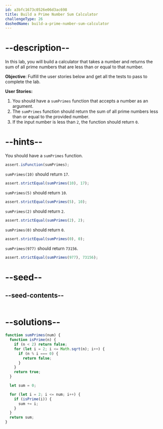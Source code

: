 ```yaml
---
id: a3bfc1673c0526e06d3ac698
title: Build a Prime Number Sum Calculator
challengeType: 26
dashedName: build-a-prime-number-sum-calculator
---
```


# --description--

In this lab, you will build a calculator that takes a number and returns the sum of all prime numbers that are less than or equal to that number.

**Objective**: Fulfill the user stories below and get all the tests to pass to complete the lab.

**User Stories:**

1. You should have a `sumPrimes` function that accepts a number as an argument.
1. The `sumPrimes` function should return the sum of all prime numbers less than or equal to the provided number.
1. If the input number is less than `2`, the function should return `0`.

# --hints--

You should have a `sumPrimes` function.

```js
assert.isFunction(sumPrimes);
```

`sumPrimes(10)` should return `17`.

```js
assert.strictEqual(sumPrimes(10), 17);
```

`sumPrimes(5)` should return `10`.

```js
assert.strictEqual(sumPrimes(5), 10);
```

`sumPrimes(2)` should return `2`.

```js
assert.strictEqual(sumPrimes(2), 2);
```

`sumPrimes(0)` should return `0`.

```js
assert.strictEqual(sumPrimes(0), 0);
```

`sumPrimes(977)` should return `73156`.

```js
assert.strictEqual(sumPrimes(977), 73156);
```

# --seed--

## --seed-contents--

```js

```

# --solutions--

```js
function sumPrimes(num) {
  function isPrime(n) {
    if (n < 2) return false;
    for (let i = 2; i <= Math.sqrt(n); i++) {
      if (n % i === 0) {
        return false;
      }
    }
    return true;
  }

  let sum = 0;

  for (let i = 2; i <= num; i++) {
    if (isPrime(i)) {
      sum += i;
    }
  }
  return sum;
}
```
